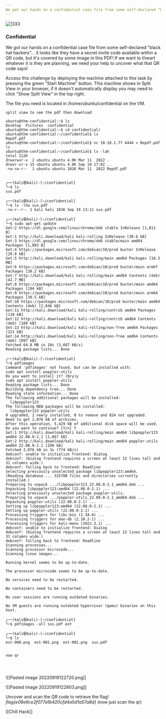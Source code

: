 ```yaml
---
We got our hands on a confidential case file from some self-declared "black hat hackers"... it looks like they have a secret invite code.
---
```


![|333](https://tryhackme-images.s3.amazonaws.com/room-icons/6c9609e592b4ac47833804790222c091.png)

### Confidential 

We got our hands on a confidential case file from some self-declared "black hat hackers"... it looks like they have a secret invite code available within a QR code, but it's covered by some image in this PDF! If we want to thwart whatever it is they are planning, we need your help to uncover what that QR code says!


Access this challenge by deploying the machine attached to this task by pressing the green "Start Machine" button. This machine shows in Split View in your browser, if it doesn't automatically display you may need to click "Show Split View" in the top right.

The file you need is located in /home/ubuntu/confidential on the VM.

```
split view to see the pdf then download

ubuntu@thm-confidential:~$ ls
Desktop  Pictures  confidential
ubuntu@thm-confidential:~$ cd confidential/
ubuntu@thm-confidential:~/confidential$ ls
Repdf.pdf
ubuntu@thm-confidential:~/confidential$ nc 10.18.1.77 4444 < Repdf.pdf 
ls
ubuntu@thm-confidential:~/confidential$ ls -lah
total 112K
drwxrwxr-x  2 ubuntu ubuntu 4.0K Mar 11  2022 .
drwxr-xr-x 15 ubuntu ubuntu 4.0K Sep 19 17:02 ..
-rw-rw-r--  1 ubuntu ubuntu 101K Mar 11  2022 Repdf.pdf


┌──(kali㉿kali)-[~/confidential]
└─$ ls
sus.pdf
                                                                                          
┌──(kali㉿kali)-[~/confidential]
└─$ ls -lha sus.pdf 
-rw-r--r-- 1 kali kali 101K Sep 19 13:11 sus.pdf

┌──(kali㉿kali)-[~/confidential]
└─$ sudo apt-get update
Get:2 https://dl.google.com/linux/chrome/deb stable InRelease [1,811 B]      
Get:1 http://kali.download/kali kali-rolling InRelease [30.6 kB]                         
Get:3 https://dl.google.com/linux/chrome/deb stable/main amd64 Packages [1,093 B]
Get:4 https://packages.microsoft.com/debian/10/prod buster InRelease [29.8 kB]
Get:5 http://kali.download/kali kali-rolling/main amd64 Packages [18.3 MB]
Get:6 https://packages.microsoft.com/debian/10/prod buster/main armhf Packages [30.2 kB]
Get:7 http://kali.download/kali kali-rolling/main amd64 Contents (deb) [42.7 MB] 
Get:8 https://packages.microsoft.com/debian/10/prod buster/main amd64 Packages [194 kB]
Get:9 https://packages.microsoft.com/debian/10/prod buster/main arm64 Packages [30.5 kB] 
Get:10 https://packages.microsoft.com/debian/10/prod buster/main amd64 Contents (deb) [2,046 kB]
Get:11 http://kali.download/kali kali-rolling/contrib amd64 Packages [110 kB]            
Get:12 http://kali.download/kali kali-rolling/contrib amd64 Contents (deb) [160 kB]
Get:13 http://kali.download/kali kali-rolling/non-free amd64 Packages [221 kB]
Get:14 http://kali.download/kali kali-rolling/non-free amd64 Contents (deb) [897 kB]
Fetched 64.8 MB in 18s (3,687 kB/s)                                                      
Reading package lists... Done
                                                                                          
┌──(kali㉿kali)-[~/confidential]
└─$ pdfimages              
Command 'pdfimages' not found, but can be installed with:
sudo apt install poppler-utils
Do you want to install it? (N/y)y
sudo apt install poppler-utils
Reading package lists... Done
Building dependency tree... Done
Reading state information... Done
The following additional packages will be installed:
  libpoppler123
The following NEW packages will be installed:
  libpoppler123 poppler-utils
0 upgraded, 2 newly installed, 0 to remove and 824 not upgraded.
Need to get 2,076 kB of archives.
After this operation, 5,429 kB of additional disk space will be used.
Do you want to continue? [Y/n] Y
Get:1 http://kali.download/kali kali-rolling/main amd64 libpoppler123 amd64 22.08.0-2.1 [1,867 kB]
Get:2 http://kali.download/kali kali-rolling/main amd64 poppler-utils amd64 22.08.0-2.1 [209 kB]
Fetched 2,076 kB in 3s (774 kB/s)       
debconf: unable to initialize frontend: Dialog
debconf: (Dialog frontend requires a screen at least 13 lines tall and 31 columns wide.)
debconf: falling back to frontend: Readline
Selecting previously unselected package libpoppler123:amd64.
(Reading database ... 315708 files and directories currently installed.)
Preparing to unpack .../libpoppler123_22.08.0-2.1_amd64.deb ...
Unpacking libpoppler123:amd64 (22.08.0-2.1) ...
Selecting previously unselected package poppler-utils.
Preparing to unpack .../poppler-utils_22.08.0-2.1_amd64.deb ...
Unpacking poppler-utils (22.08.0-2.1) ...
Setting up libpoppler123:amd64 (22.08.0-2.1) ...
Setting up poppler-utils (22.08.0-2.1) ...
Processing triggers for libc-bin (2.34-4) ...
Processing triggers for man-db (2.10.2-1) ...
Processing triggers for kali-menu (2022.3.1) ...
debconf: unable to initialize frontend: Dialog
debconf: (Dialog frontend requires a screen at least 13 lines tall and 31 columns wide.)
debconf: falling back to frontend: Readline
Scanning processes...                                                                     
Scanning processor microcode...                                                           
Scanning linux images...                                                                  

Running kernel seems to be up-to-date.

The processor microcode seems to be up-to-date.

No services need to be restarted.

No containers need to be restarted.

No user sessions are running outdated binaries.

No VM guests are running outdated hypervisor (qemu) binaries on this host.
                                                                                          
┌──(kali㉿kali)-[~/confidential]
└─$ pdfimages -all sus.pdf ext
                                                                                          
┌──(kali㉿kali)-[~/confidential]
└─$ ls             
ext-000.png  ext-001.png  ext-002.png  sus.pdf


now qr




```

![[Pasted image 20220919122720.png]]

![[Pasted image 20220919122803.png]]

Uncover and scan the QR code to retrieve the flag!
*flag{e08e6ce2f077a1b420cfd4a5d1a57a8d}*  (now just scan the qr)


[[Chill Hack]]
